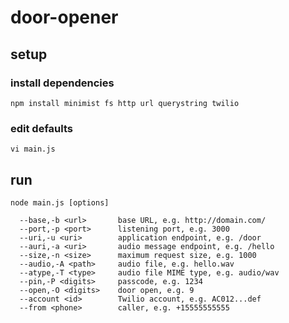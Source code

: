# door-opener

## setup

### install dependencies

`npm install minimist fs http url querystring twilio`

### edit defaults

`vi main.js`

## run

```
node main.js [options]

  --base,-b <url>       base URL, e.g. http://domain.com/
  --port,-p <port>      listening port, e.g. 3000
  --uri,-u <uri>        application endpoint, e.g. /door
  --auri,-a <uri>       audio message endpoint, e.g. /hello
  --size,-n <size>      maximum request size, e.g. 1000
  --audio,-A <path>     audio file, e.g. hello.wav
  --atype,-T <type>     audio file MIME type, e.g. audio/wav
  --pin,-P <digits>     passcode, e.g. 1234
  --open,-O <digits>    door open, e.g. 9
  --account <id>        Twilio account, e.g. AC012...def
  --from <phone>        caller, e.g. +15555555555
```
